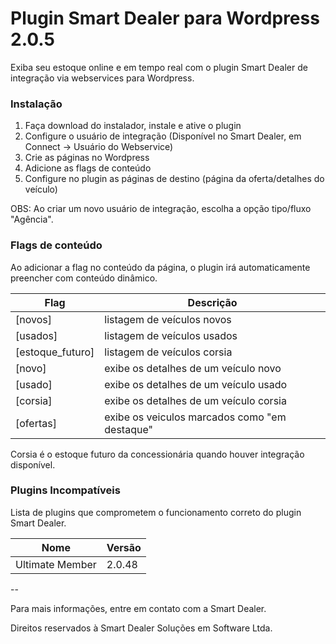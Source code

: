 
# Plugin Smart Dealer para Wordpress 2.0.5

Exiba seu estoque online e em tempo real com o plugin Smart Dealer de integração via webservices para Wordpress.

### Instalação

1. Faça download do instalador, instale e ative o plugin
2. Configure o usuário de integração (Disponível no Smart Dealer, em Connect -> Usuário do Webservice)
3. Crie as páginas no Wordpress
4. Adicione as flags de conteúdo
5. Configure no plugin as páginas de destino (página da oferta/detalhes do veículo)

OBS: Ao criar um novo usuário de integração, escolha a opção tipo/fluxo "Agência".

### Flags de conteúdo

Ao adicionar a flag no conteúdo da página, o plugin irá automaticamente preencher com conteúdo dinâmico.

| Flag          |  Descrição  |
| ------------- | ------------- 
| [novos]            | listagem de veículos novos
| [usados]            | listagem de veículos usados
| [estoque_futuro]            | listagem de veículos corsia
| [novo]            | exibe os detalhes de um veículo novo
| [usado]            | exibe os detalhes de um veículo usado
| [corsia]            | exibe os detalhes de um veículo corsia
| [ofertas]            | exibe os veiculos marcados como "em destaque"

Corsia é o estoque futuro da concessionária quando houver integração disponível. 

### Plugins Incompatíveis

Lista de plugins que comprometem o funcionamento correto do plugin Smart Dealer. 

| Nome         |  Versão  |
| ------------- | ------------- 
| Ultimate Member            | 2.0.48

--

Para mais informações, entre em contato com a Smart Dealer.

Direitos reservados à Smart Dealer Soluções em Software Ltda.
